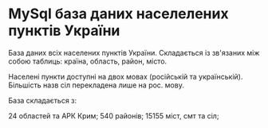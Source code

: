 # MySql база даних населелених пунктів України
База даних всіх населених пунктів України. Складається із зв'язаних між собою таблиць: країна, область, район, місто. 

Населені пункти доступні на двох мовах (російській та українській). Більшість назв сіл перекладена лише на рос. мову.

База складається з: 

24 областей та АРК Крим;
540 районів;
15155 міст, смт та сіл;
